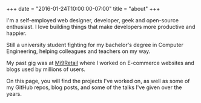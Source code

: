 +++
date = "2016-01-24T10:00:00-07:00"
title = "about"
+++

I'm a self-employed web designer, developer, geek and open-source enthusiast. I love building things
that make developers more productive and happier.

Still a university student fighting for my bachelor's degree in Computer Engineering, helping colleagues and teachers on my way.

My past gig was at [Mi9Retail](https://mi9retail.com/e-commerce/) where I worked on E-commerce websites and blogs used by millions of users.

On this page, you will find the projects I've worked on,
as well as some of my GitHub repos, blog posts, and some of the talks
I've given over the years.
